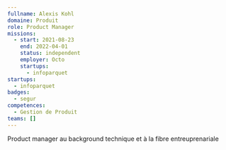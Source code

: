 ```yaml
---
fullname: Alexis Kohl
domaine: Produit
role: Product Manager
missions:
  - start: 2021-08-23
    end: 2022-04-01
    status: independent
    employer: Octo
    startups:
      - infoparquet
startups:
  - infoparquet
badges:
  - segur
competences:
  - Gestion de Produit
teams: []
---
```

Product manager au background technique et à la fibre entreuprenariale